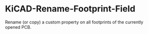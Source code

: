 # KiCAD-Rename-Footprint-Field
Rename (or copy) a custom property on all footprints of the currently opened PCB.
